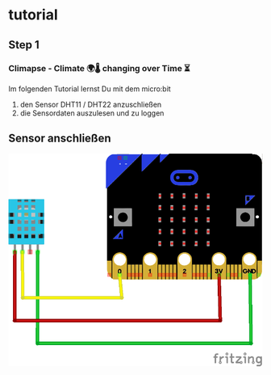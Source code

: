 # tutorial

## Step 1

### Climapse - Climate 🌍🌡️ changing over Time  ⏳️

Im folgenden Tutorial lernst Du mit dem micro:bit 
1. den Sensor DHT11 / DHT22 anzuschließen
2. die Sensordaten auszulesen und zu loggen

## Sensor anschließen


![Schaltplan DHT11 Sensor](https://github.com/gitalm/-climpase----use-external-sensor/blob/1c7c2f3f9a9f0654863a05f6e469756aa9c7219d/DHT11_Steckplatine.png?raw=true)